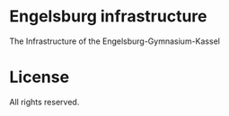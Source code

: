 # Engelsburg infrastructure
The Infrastructure of the Engelsburg-Gymnasium-Kassel

# License
All rights reserved.